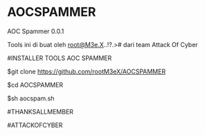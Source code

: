 # AOCSPAMMER
AOC Spammer 0.0.1

Tools ini di buat oleh root@M3e.X..!?.># dari team Attack Of Cyber 

#INSTALLER TOOLS AOC SPAMMER

$git clone https://github.com/rootM3eX/AOCSPAMMER

$cd AOCSPAMMER

$sh aocspam.sh

#THANKSALLMEMBER

#ATTACKOFCYBER
